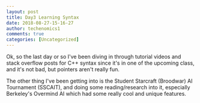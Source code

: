 ```yaml
---
layout: post
title: Day3 Learning Syntax 
date: 2018-08-27-15-16-27
author: techenomics1
comments: true
categories: [Uncategorized]
---
```


Ok, so the last day or so I've been diving in through tutorial videos and stack overflow posts for C++ syntax since it's in one of the upcoming class, and it's not bad, but pointers aren't really fun.  

The other thing I've been getting into is the Student Starcraft (Broodwar) AI Tournament (SSCAIT), and doing some reading/research into it, especially Berkeley's Overmind AI which had some really cool and unique features.  